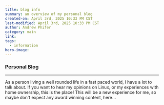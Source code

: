 ```yaml
---
title: blog info
summary: an overview of my personal blog
created-on: April 3rd, 2025 10:33 PM CST
last-modified: April 3rd, 2025 10:33 PM CST
author: Andrew Phifer
category: main
link: 
tags:
  - information
hero-image:
---
```


### [Personal Blog](/pages/topic_directory?category=blog)

---

As a person living a well rounded life in a fast paced world, I have a lot to talk about.  If you want to hear my opinions on Linux, or my experiences with home ownership, this is the place!  This will be a new experience for me, so maybe don't expect any award winning content, here...   